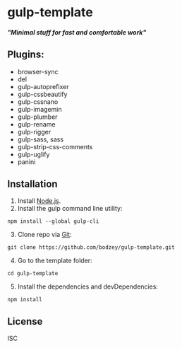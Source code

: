 # gulp-template
#### _"Minimal stuff for fast and comfortable work"_

## Plugins:

- browser-sync
- del
- gulp-autoprefixer
- gulp-cssbeautify
- gulp-cssnano
- gulp-imagemin
- gulp-plumber
- gulp-rename
- gulp-rigger
- gulp-sass, sass
- gulp-strip-css-comments
- gulp-uglify
- panini



## Installation

1. Install [Node.js](https://nodejs.org/).
2. Install the gulp command line utility:
```
npm install --global gulp-cli
```
3. Clone repo via [Git](https://git-scm.com/downloads/):
```
git clone https://github.com/bodzey/gulp-template.git
```
4. Go to the template folder:
```
cd gulp-template
```
5. Install the dependencies and devDependencies:
```
npm install
```

## License
ISC
